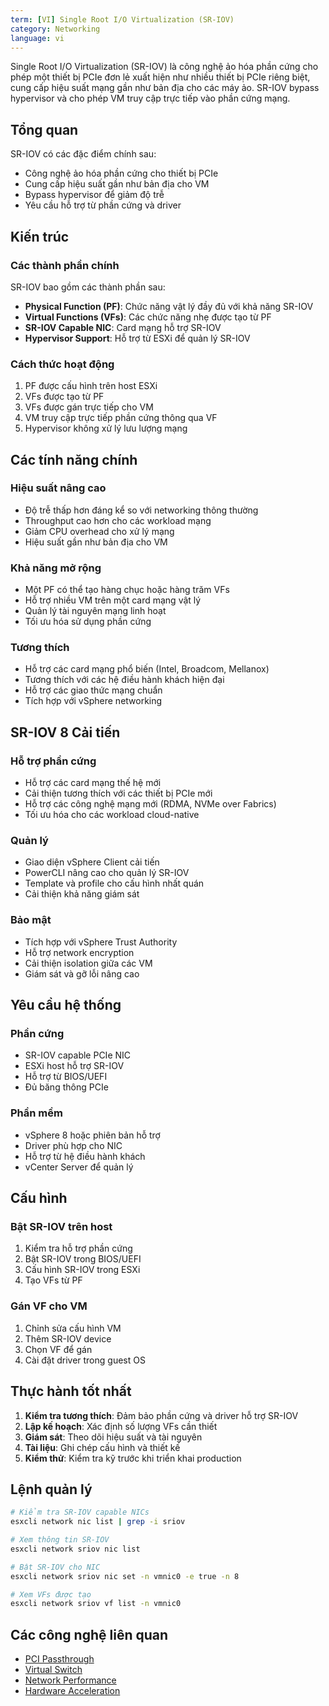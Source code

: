 ```yaml
---
term: [VI] Single Root I/O Virtualization (SR-IOV)
category: Networking
language: vi
---
```


Single Root I/O Virtualization (SR-IOV) là công nghệ ảo hóa phần cứng cho phép một thiết bị PCIe đơn lẻ xuất hiện như nhiều thiết bị PCIe riêng biệt, cung cấp hiệu suất mạng gần như bản địa cho các máy ảo. SR-IOV bypass hypervisor và cho phép VM truy cập trực tiếp vào phần cứng mạng.

## Tổng quan

SR-IOV có các đặc điểm chính sau:
- Công nghệ ảo hóa phần cứng cho thiết bị PCIe
- Cung cấp hiệu suất gần như bản địa cho VM
- Bypass hypervisor để giảm độ trễ
- Yêu cầu hỗ trợ từ phần cứng và driver

## Kiến trúc

### Các thành phần chính
SR-IOV bao gồm các thành phần sau:
- **Physical Function (PF)**: Chức năng vật lý đầy đủ với khả năng SR-IOV
- **Virtual Functions (VFs)**: Các chức năng nhẹ được tạo từ PF
- **SR-IOV Capable NIC**: Card mạng hỗ trợ SR-IOV
- **Hypervisor Support**: Hỗ trợ từ ESXi để quản lý SR-IOV

### Cách thức hoạt động
1. PF được cấu hình trên host ESXi
2. VFs được tạo từ PF
3. VFs được gán trực tiếp cho VM
4. VM truy cập trực tiếp phần cứng thông qua VF
5. Hypervisor không xử lý lưu lượng mạng

## Các tính năng chính

### Hiệu suất nâng cao
- Độ trễ thấp hơn đáng kể so với networking thông thường
- Throughput cao hơn cho các workload mạng
- Giảm CPU overhead cho xử lý mạng
- Hiệu suất gần như bản địa cho VM

### Khả năng mở rộng
- Một PF có thể tạo hàng chục hoặc hàng trăm VFs
- Hỗ trợ nhiều VM trên một card mạng vật lý
- Quản lý tài nguyên mạng linh hoạt
- Tối ưu hóa sử dụng phần cứng

### Tương thích
- Hỗ trợ các card mạng phổ biến (Intel, Broadcom, Mellanox)
- Tương thích với các hệ điều hành khách hiện đại
- Hỗ trợ các giao thức mạng chuẩn
- Tích hợp với vSphere networking

## SR-IOV 8 Cải tiến

### Hỗ trợ phần cứng
- Hỗ trợ các card mạng thế hệ mới
- Cải thiện tương thích với các thiết bị PCIe mới
- Hỗ trợ các công nghệ mạng mới (RDMA, NVMe over Fabrics)
- Tối ưu hóa cho các workload cloud-native

### Quản lý
- Giao diện vSphere Client cải tiến
- PowerCLI nâng cao cho quản lý SR-IOV
- Template và profile cho cấu hình nhất quán
- Cải thiện khả năng giám sát

### Bảo mật
- Tích hợp với vSphere Trust Authority
- Hỗ trợ network encryption
- Cải thiện isolation giữa các VM
- Giám sát và gỡ lỗi nâng cao

## Yêu cầu hệ thống

### Phần cứng
- SR-IOV capable PCIe NIC
- ESXi host hỗ trợ SR-IOV
- Hỗ trợ từ BIOS/UEFI
- Đủ băng thông PCIe

### Phần mềm
- vSphere 8 hoặc phiên bản hỗ trợ
- Driver phù hợp cho NIC
- Hỗ trợ từ hệ điều hành khách
- vCenter Server để quản lý

## Cấu hình

### Bật SR-IOV trên host
1. Kiểm tra hỗ trợ phần cứng
2. Bật SR-IOV trong BIOS/UEFI
3. Cấu hình SR-IOV trong ESXi
4. Tạo VFs từ PF

### Gán VF cho VM
1. Chỉnh sửa cấu hình VM
2. Thêm SR-IOV device
3. Chọn VF để gán
4. Cài đặt driver trong guest OS

## Thực hành tốt nhất

1. **Kiểm tra tương thích**: Đảm bảo phần cứng và driver hỗ trợ SR-IOV
2. **Lập kế hoạch**: Xác định số lượng VFs cần thiết
3. **Giám sát**: Theo dõi hiệu suất và tài nguyên
4. **Tài liệu**: Ghi chép cấu hình và thiết kế
5. **Kiểm thử**: Kiểm tra kỹ trước khi triển khai production

## Lệnh quản lý

```bash
# Kiểm tra SR-IOV capable NICs
esxcli network nic list | grep -i sriov

# Xem thông tin SR-IOV
esxcli network sriov nic list

# Bật SR-IOV cho NIC
esxcli network sriov nic set -n vmnic0 -e true -n 8

# Xem VFs được tạo
esxcli network sriov vf list -n vmnic0
```

## Các công nghệ liên quan

- [PCI Passthrough](/glossary/term/pci-passthrough)
- [Virtual Switch](/glossary/term/virtual-switch.md)
- [Network Performance](/glossary/term/network-performance)
- [Hardware Acceleration](/glossary/term/hardware-acceleration)